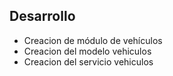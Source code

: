 ## Desarrollo

* Creacion de módulo de vehículos
* Creacion del modelo vehiculos
* Creacion del servicio vehiculos
